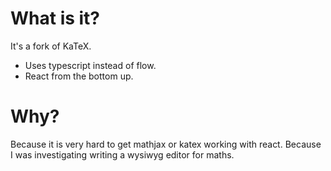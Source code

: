 
# What is it?

It's a fork of KaTeX.

- Uses typescript instead of flow.
- React from the bottom up.

# Why?

Because it is very hard to get mathjax or katex working with react.
Because I was investigating writing a wysiwyg editor for maths.